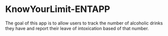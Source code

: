 # KnowYourLimit-ENTAPP

The goal of this app is to allow users to track the number of alcoholic drinks they have and report their leave of intoxication based of that number.
